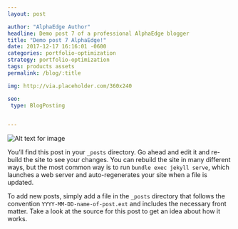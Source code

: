 ```yaml
---
layout: post

author: "AlphaEdge Author"
headline: Demo post 7 of a professional AlphaEdge blogger
title: "Demo post 7 AlphaEdge!"
date: 2017-12-17 16:16:01 -0600
categories: portfolio-optimization
strategy: portfolio-optimization
tags: products assets
permalink: /blog/:title

img: http://via.placeholder.com/360x240

seo:
 type: BlogPosting
 

---
```



![Alt text for image](http://via.placeholder.com/1360x540 "Image Title Text 1")


You’ll find this post in your `_posts` directory. Go ahead and edit it and re-build the site to see your changes. You can rebuild the site in many different ways, but the most common way is to run `bundle exec jekyll serve`, which launches a web server and auto-regenerates your site when a file is updated.

To add new posts, simply add a file in the `_posts` directory that follows the convention `YYYY-MM-DD-name-of-post.ext` and includes the necessary front matter. Take a look at the source for this post to get an idea about how it works.